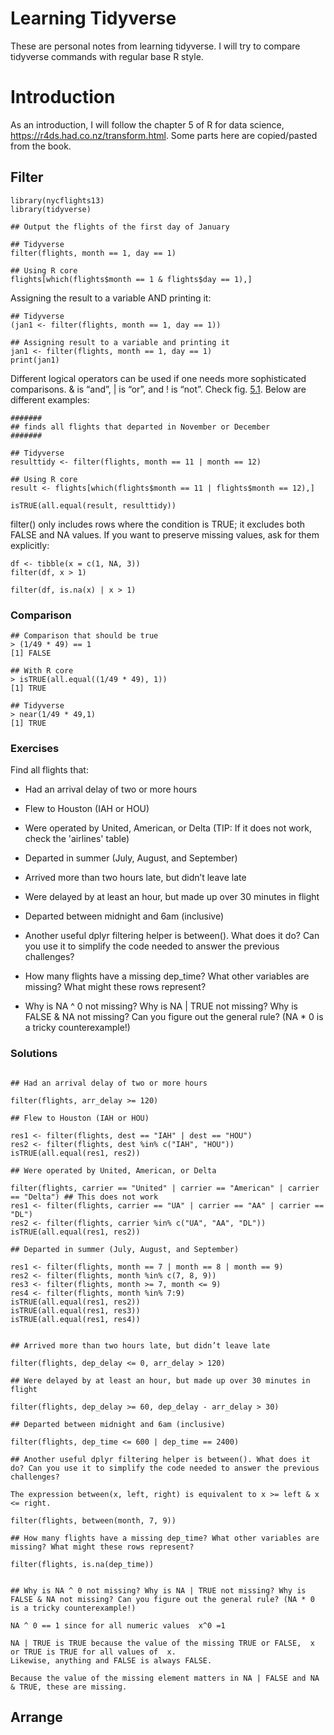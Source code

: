 # Learning Tidyverse

These are personal notes from learning tidyverse. I will try to compare tidyverse commands with regular base R style.

# Introduction

As an introduction, I will follow the chapter 5 of R for data science, https://r4ds.had.co.nz/transform.html. Some parts here are copied/pasted from the book.

## Filter

```{r eval = FALSE}
library(nycflights13)
library(tidyverse)

## Output the flights of the first day of January

## Tidyverse
filter(flights, month == 1, day == 1)

## Using R core
flights[which(flights$month == 1 & flights$day == 1),]
```

Assigning the result to a variable AND printing it:

```{r eval = FALSE}
## Tidyverse
(jan1 <- filter(flights, month == 1, day == 1))

## Assigning result to a variable and printing it
jan1 <- filter(flights, month == 1, day == 1)
print(jan1)
```

Different logical operators can be used if one needs more sophisticated comparisons. & is “and”, | is “or”, and ! is “not”. Check fig. [5.1](https://r4ds.had.co.nz/transform.html). Below are different examples:

```{r eval = FALSE}
#######
## finds all flights that departed in November or December
#######

## Tidyverse
resulttidy <- filter(flights, month == 11 | month == 12)

## Using R core
result <- flights[which(flights$month == 11 | flights$month == 12),]

isTRUE(all.equal(result, resulttidy))
```

filter() only includes rows where the condition is TRUE; it excludes both FALSE and NA values. If you want to preserve missing values, ask for them explicitly:

```{r eval = FALSE}
df <- tibble(x = c(1, NA, 3))
filter(df, x > 1)

filter(df, is.na(x) | x > 1)
```

### Comparison

```{r eval = FALSE}
## Comparison that should be true
> (1/49 * 49) == 1
[1] FALSE

## With R core
> isTRUE(all.equal((1/49 * 49), 1))
[1] TRUE

## Tidyverse
> near(1/49 * 49,1)
[1] TRUE
```

###  Exercises

Find all flights that:

* Had an arrival delay of two or more hours
* Flew to Houston (IAH or HOU)
* Were operated by United, American, or Delta (TIP: If it does not work, check the 'airlines' table)
* Departed in summer (July, August, and September)
* Arrived more than two hours late, but didn’t leave late
* Were delayed by at least an hour, but made up over 30 minutes in flight
* Departed between midnight and 6am (inclusive)
* Another useful dplyr filtering helper is between(). What does it do? Can you use it to simplify the code needed to answer the previous challenges?

* How many flights have a missing dep_time? What other variables are missing? What might these rows represent?

* Why is NA ^ 0 not missing? Why is NA | TRUE not missing? Why is FALSE & NA not missing? Can you figure out the general rule? (NA * 0 is a tricky counterexample!)


### Solutions

```{r eval = FALSE}

## Had an arrival delay of two or more hours

filter(flights, arr_delay >= 120)

## Flew to Houston (IAH or HOU)

res1 <- filter(flights, dest == "IAH" | dest == "HOU")
res2 <- filter(flights, dest %in% c("IAH", "HOU"))
isTRUE(all.equal(res1, res2))

## Were operated by United, American, or Delta

filter(flights, carrier == "United" | carrier == "American" | carrier == "Delta") ## This does not work
res1 <- filter(flights, carrier == "UA" | carrier == "AA" | carrier == "DL")
res2 <- filter(flights, carrier %in% c("UA", "AA", "DL"))
isTRUE(all.equal(res1, res2))

## Departed in summer (July, August, and September)

res1 <- filter(flights, month == 7 | month == 8 | month == 9)
res2 <- filter(flights, month %in% c(7, 8, 9))
res3 <- filter(flights, month >= 7, month <= 9)
res4 <- filter(flights, month %in% 7:9)
isTRUE(all.equal(res1, res2))
isTRUE(all.equal(res1, res3))
isTRUE(all.equal(res1, res4))


## Arrived more than two hours late, but didn’t leave late

filter(flights, dep_delay <= 0, arr_delay > 120)

## Were delayed by at least an hour, but made up over 30 minutes in flight

filter(flights, dep_delay >= 60, dep_delay - arr_delay > 30)

## Departed between midnight and 6am (inclusive)

filter(flights, dep_time <= 600 | dep_time == 2400)

## Another useful dplyr filtering helper is between(). What does it do? Can you use it to simplify the code needed to answer the previous challenges?

The expression between(x, left, right) is equivalent to x >= left & x <= right.

filter(flights, between(month, 7, 9))

## How many flights have a missing dep_time? What other variables are missing? What might these rows represent?

filter(flights, is.na(dep_time))


## Why is NA ^ 0 not missing? Why is NA | TRUE not missing? Why is FALSE & NA not missing? Can you figure out the general rule? (NA * 0 is a tricky counterexample!)

NA ^ 0 == 1 since for all numeric values  x^0 =1

NA | TRUE is TRUE because the value of the missing TRUE or FALSE,  x  or TRUE is TRUE for all values of  x.
Likewise, anything and FALSE is always FALSE.

Because the value of the missing element matters in NA | FALSE and NA & TRUE, these are missing.
```


## Arrange


